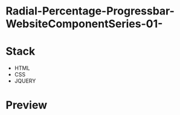 # Radial-Percentage-Progressbar-WebsiteComponentSeries-01-
<h1>Stack</h1>
<ul>
<li>HTML</li>
<li>CSS</li>
<li>JQUERY</li>
</ul>

<h1>Preview</h1>
